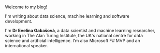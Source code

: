 Welcome to my blog!

I'm writing about data science, machine learning and software development.

I'm **Dr Evelina Gabašová**, a data scientist and machine learning researcher, working in The Alan Turing Institute, the UK's national centre for data science and artificial intelligence. I'm also Microsoft F# MVP and an international speaker.

